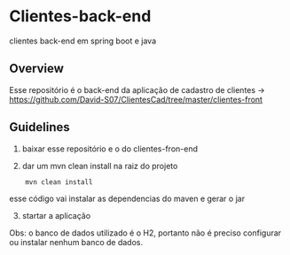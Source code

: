 # Clientes-back-end
clientes back-end em spring boot e java

## Overview
Esse repositório é o back-end da aplicação de cadastro de clientes -> https://github.com/David-S07/ClientesCad/tree/master/clientes-front

## Guidelines

1. baixar esse repositório e o do clientes-fron-end

2. dar um mvn clean install na raiz do projeto

```java
	mvn clean install
```
   esse código vai instalar as dependencias do maven e gerar o jar
   
3. startar a aplicação

Obs: o banco de dados utilizado é o H2, portanto não é preciso configurar ou instalar nenhum banco de dados.

